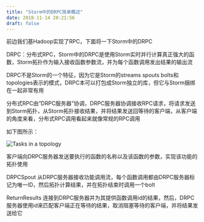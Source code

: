 ```yaml
---
title: "Storm中的DRPC简单概述"
date: 2018-11-14 20:21:56
draft: false
---
```

前边我们基Hadoop实现了RPC，下面将一下Storm中的DRPC

DRPC：分布式RPC，Storm中的DRPC是使用Storm实时并行计算真正强大的函数，Storm拓扑作为输入接收函数参数流，并为每个函数调用发出结果的输出流

DRPC不是Storm的一个特征，因为它是Storm的streams spouts bolts和topologies表示的模式，DRPC本可以打包成Storm独立的库，但它与Storm捆绑在一起非常有用

分布式RPC由“DRPC服务器”协调，DRPC服务器协调接收RPC请求，将请求发送到Storm拓扑，从Storm拓扑接收结果，并将结果发送回等待的客户端，从客户端的角度来看，分布式RPC调用看起来就像常规的RPC调用

如下图所示：

![Tasks in a topology](http://storm.apache.org/releases/1.2.2/images/drpc-workflow.png)

客户端向DRPC服务器发送要执行的函数的名称以及该函数的参数，实现该功能的拓扑使用

DRPCSpout
从DRPC服务器接收功能调用流，每个函数调用都由DRPC服务器标记为唯一ID，然后拓扑计算结果，并在拓扑结束时调用一个bolt

ReturnResults
连接到DRPC服务器并为其提供函数调用id的结果，然后，DRPC服务器使用id来匹配客户端正在等待的结果，取消阻塞等待的客户端，并将结果发送给它